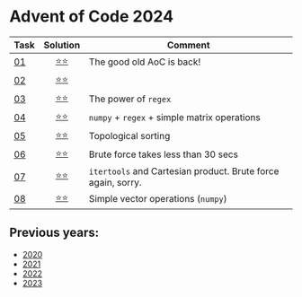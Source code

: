 # Advent of Code 2024



| Task                                      |         Solution          | Comment                                                      |
|-------------------------------------------|:-------------------------:|--------------------------------------------------------------|
| [01](https://adventofcode.com/2024/day/1) | [⭐⭐](year_2024/day_01.py) | The good old AoC is back!                                    |
| [02](https://adventofcode.com/2024/day/2) | [⭐⭐](year_2024/day_02.py) |                                                              | 
| [03](https://adventofcode.com/2024/day/3) | [⭐⭐](year_2024/day_03.py) | The power of `regex`                                         |
| [04](https://adventofcode.com/2024/day/4) | [⭐⭐](year_2024/day_04.py) | `numpy` + `regex` + simple matrix operations                 |
| [05](https://adventofcode.com/2024/day/5) | [⭐⭐](year_2024/day_05.py) | Topological sorting                                          |
| [06](https://adventofcode.com/2024/day/6) | [⭐⭐](year_2024/day_06.py) | Brute force takes less than 30 secs                          |
| [07](https://adventofcode.com/2024/day/7) | [⭐⭐](year_2024/day_07.py) | `itertools` and Cartesian product. Brute force again, sorry. |
| [08](https://adventofcode.com/2024/day/8) | [⭐⭐](year_2024/day_08.py) | Simple vector operations (`numpy`)                           |

## Previous years:
* [2020](year_2020/README.md)
* [2021](year_2021/README.md)
* [2022](year_2022/README.md)
* [2023](year_2023/README.md)
